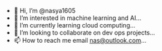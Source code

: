 - 👋 Hi, I’m @nasya1605
- 👀 I’m interested in machine learning and AI...
- 🌱 I’m currently learning cloud computing...
- 💞️ I’m looking to collaborate on dev ops projects...
- 📫 How to reach me email nas@outlook.com...

<!---
nasya1605/nasya1605 is a ✨ special ✨ repository because its `README.md` (this file) appears on your GitHub profile.
You can click the Preview link to take a look at your changes.
--->
